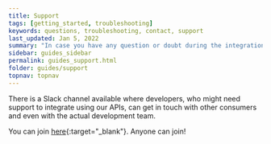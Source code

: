 ```yaml
---
title: Support
tags: [getting_started, troubleshooting]
keywords: questions, troubleshooting, contact, support
last_updated: Jan 5, 2022
summary: "In case you have any question or doubt during the integration, you can reach us through the Visma Developer Community in Slack."
sidebar: guides_sidebar
permalink: guides_support.html
folder: guides/support
topnav: topnav
---
```


There is a Slack channel available where developers, who might need support to integrate using our APIs, can get in touch with other consumers and even with the actual development team.


You can join [here](https://join.slack.com/t/vismadevelopers/shared_invite/zt-1evhs25as-COSOiI3MQYDymkwYnzo7FQ){:target="_blank"}. Anyone can join!
